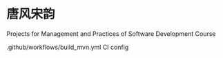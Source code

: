 # 唐风宋韵
Projects for Management and Practices of Software Development Course

.github/workflows/build_mvn.yml CI config
